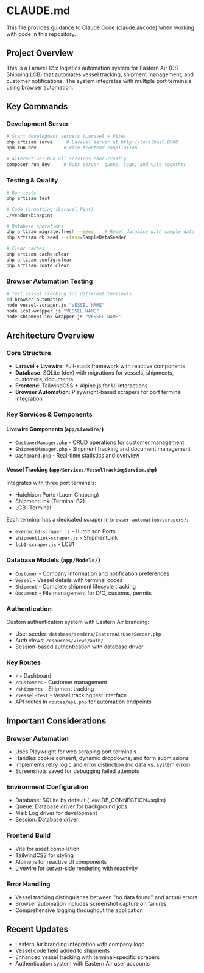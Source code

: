 # CLAUDE.md

This file provides guidance to Claude Code (claude.ai/code) when working with code in this repository.

## Project Overview

This is a Laravel 12.x logistics automation system for Eastern Air (CS Shipping LCB) that automates vessel tracking, shipment management, and customer notifications. The system integrates with multiple port terminals using browser automation.

## Key Commands

### Development Server
```bash
# Start development servers (Laravel + Vite)
php artisan serve     # Laravel server at http://localhost:8000
npm run dev          # Vite frontend compilation

# Alternative: Run all services concurrently
composer run dev     # Runs server, queue, logs, and vite together
```

### Testing & Quality
```bash
# Run tests
php artisan test

# Code formatting (Laravel Pint)
./vendor/bin/pint

# Database operations
php artisan migrate:fresh --seed    # Reset database with sample data
php artisan db:seed --class=SampleDataSeeder

# Clear caches
php artisan cache:clear
php artisan config:clear
php artisan route:clear
```

### Browser Automation Testing
```bash
# Test vessel tracking for different terminals
cd browser-automation
node vessel-scraper.js "VESSEL NAME"
node lcb1-wrapper.js "VESSEL NAME"
node shipmentlink-wrapper.js "VESSEL NAME"
```

## Architecture Overview

### Core Structure
- **Laravel + Livewire**: Full-stack framework with reactive components
- **Database**: SQLite (dev) with migrations for vessels, shipments, customers, documents
- **Frontend**: TailwindCSS + Alpine.js for UI interactions
- **Browser Automation**: Playwright-based scrapers for port terminal integration

### Key Services & Components

#### Livewire Components (`app/Livewire/`)
- `CustomerManager.php` - CRUD operations for customer management
- `ShipmentManager.php` - Shipment tracking and document management
- `Dashboard.php` - Real-time statistics and overview

#### Vessel Tracking (`app/Services/VesselTrackingService.php`)
Integrates with three port terminals:
- Hutchison Ports (Laem Chabang)
- ShipmentLink (Terminal B2)
- LCB1 Terminal

Each terminal has a dedicated scraper in `browser-automation/scrapers/`:
- `everbuild-scraper.js` - Hutchison Ports
- `shipmentlink-scraper.js` - ShipmentLink
- `lcb1-scraper.js` - LCB1

### Database Models (`app/Models/`)
- `Customer` - Company information and notification preferences
- `Vessel` - Vessel details with terminal codes
- `Shipment` - Complete shipment lifecycle tracking
- `Document` - File management for D/O, customs, permits

### Authentication
Custom authentication system with Eastern Air branding:
- User seeder: `database/seeders/EasternAirUserSeeder.php`
- Auth views: `resources/views/auth/`
- Session-based authentication with database driver

### Key Routes
- `/` - Dashboard
- `/customers` - Customer management
- `/shipments` - Shipment tracking
- `/vessel-test` - Vessel tracking test interface
- API routes in `routes/api.php` for automation endpoints

## Important Considerations

### Browser Automation
- Uses Playwright for web scraping port terminals
- Handles cookie consent, dynamic dropdowns, and form submissions
- Implements retry logic and error distinction (no data vs. system error)
- Screenshots saved for debugging failed attempts

### Environment Configuration
- Database: SQLite by default (`.env` DB_CONNECTION=sqlite)
- Queue: Database driver for background jobs
- Mail: Log driver for development
- Session: Database driver

### Frontend Build
- Vite for asset compilation
- TailwindCSS for styling
- Alpine.js for reactive UI components
- Livewire for server-side rendering with reactivity

### Error Handling
- Vessel tracking distinguishes between "no data found" and actual errors
- Browser automation includes screenshot capture on failures
- Comprehensive logging throughout the application

## Recent Updates
- Eastern Air branding integration with company logo
- Vessel code field added to shipments
- Enhanced vessel tracking with terminal-specific scrapers
- Authentication system with Eastern Air user accounts